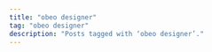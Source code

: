 ```yaml
---
title: "obeo designer"
tag: "obeo designer"
description: "Posts tagged with ‘obeo designer’."
---
```


